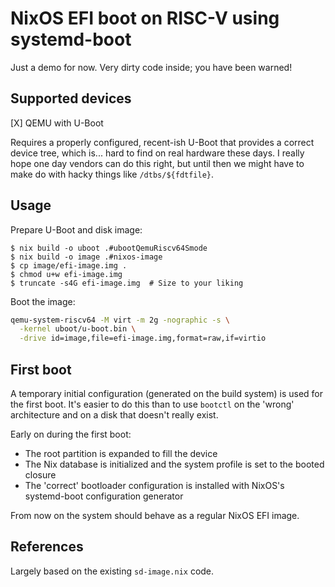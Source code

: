 # NixOS EFI boot on RISC-V using systemd-boot

Just a demo for now. Very dirty code inside; you have been warned!

## Supported devices

[X] QEMU with U-Boot

Requires a properly configured, recent-ish U-Boot that provides a correct device tree, which is... hard to find on real hardware these days. I really hope one day vendors can do this right, but until then we might have to make do with hacky things like `/dtbs/${fdtfile}`.

## Usage

Prepare U-Boot and disk image:

```console
$ nix build -o uboot .#ubootQemuRiscv64Smode
$ nix build -o image .#nixos-image
$ cp image/efi-image.img .
$ chmod u+w efi-image.img
$ truncate -s4G efi-image.img  # Size to your liking
```

Boot the image:

```bash
qemu-system-riscv64 -M virt -m 2g -nographic -s \
  -kernel uboot/u-boot.bin \
  -drive id=image,file=efi-image.img,format=raw,if=virtio
```

## First boot

A temporary initial configuration (generated on the build system) is used for the first boot. It's easier to do this than to use `bootctl` on the 'wrong' architecture and on a disk that doesn't really exist.

Early on during the first boot:

- The root partition is expanded to fill the device
- The Nix database is initialized and the system profile is set to the booted closure
- The 'correct' bootloader configuration is installed with NixOS's systemd-boot configuration generator

From now on the system should behave as a regular NixOS EFI image.

## References

Largely based on the existing `sd-image.nix` code.
